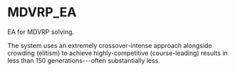 # MDVRP_EA
EA for MDVRP solving.

The system uses an extremely crossover-intense approach alongside crowding (elitism) to achieve highly-competitive (course-leading) results in less than 150 generations---often substantially less.

